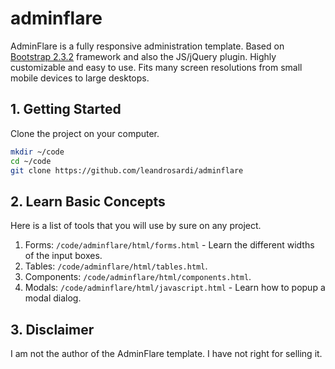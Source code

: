 # adminflare

AdminFlare is a fully responsive administration template. Based on [Bootstrap 2.3.2](https://getbootstrap.com/2.3.2/) framework and also the JS/jQuery plugin. Highly customizable and easy to use. Fits many screen resolutions from small mobile devices to large desktops.

## 1. Getting Started

Clone the project on your computer.

```bash
mkdir ~/code
cd ~/code
git clone https://github.com/leandrosardi/adminflare
```

## 2. Learn Basic Concepts

Here is a list of tools that you will use by sure on any project.

1. Forms: `/code/adminflare/html/forms.html` - Learn the different widths of the input boxes.
2. Tables: `/code/adminflare/html/tables.html`.
3. Components: `/code/adminflare/html/components.html`.
4. Modals: `/code/adminflare/html/javascript.html` - Learn how to popup a modal dialog.

## 3. Disclaimer 

I am not the author of the AdminFlare template. I have not right for selling it.